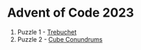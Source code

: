 # Advent of Code 2023

1. Puzzle 1 - [Trebuchet](./Day1_Trebuchet/Trebuchet.md)
1. Puzzle 2 - [Cube Conundrums](./Day2_CubeConundrum/CubeConundrum.md)